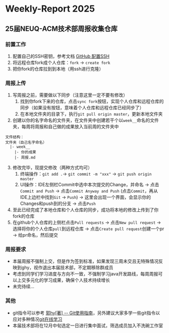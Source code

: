 # Weekly-Report 2025

## 25届NEUQ-ACM技术部周报收集仓库

### 前置工作  
1. 配置自己的SSH密钥，参考文档 [GitHub 配置SSH](https://docs.github.com/zh/authentication/connecting-to-github-with-ssh)   
2. 将远程仓库fork成个人仓库：`fork` -> `create fork`  
3. 把你fork的仓库拉到到本地（用ssh进行克隆）

### 周报上传  
1. 写周报之前，需要做以下同步（注意这里一定不要有修改）
   1. 找到你fork下来的仓库，点击`sync fork`按钮，实现个人仓库和远程仓库的同步（如果没有按钮，意味着个人仓库和远程仓库已经同步了）
   2. 在本地文件夹的目录下，执行`git pull origin master`，更新本地文件夹
2. 创建以你的名字命名的文件夹，在文件夹中创建若干个以`week__`命名的文件夹，每周将周报和自己做的成果放入当前周的文件夹中   
```
文件结构：
文件夹（自己名字命名）
  |- week__
    |- 你的成果
    |- 周报.md
```   
3. 修改完毕，现提交修改（两种方式均可）
   1. 终端操作：`git add .`-> `git commit -m "xxx"` -> `git push origin master`
   2. UI操作：IDE左侧栏Commit中选中本次提交的Change，并命名 -> 点击`Commit and Push` -> 点击`Commit Anyway and Push` (点击`Commit`，再从IDE上边栏中找到`Git` -> `Push`) -> 这里会出现一个界面，会显示你的Changes和push到的分支 -> 点击`Push`
4. 至此已经完成了本地仓库和个人仓库的同步，成功将本地的修改上传到了你fork的仓库
5. 在github个人仓库的上侧栏点击`Pull requests` -> 点击`New pull request` -> 选择将你的个人仓库`pull`到远程仓库 -> 点击`Create pull request`创建一个pr -> 给pr命名，然后提交

### 周报要求
- 本届周报不强制上交，但是作为签到标准，如果发现三周未交且无特殊情况反映到ghy，视作退出本届技术部，不定期移除群成员
- 考虑到同学们学习进度与方向不一致，不强制学习java开发路线，每周周报可以上交多元化的学习成果，确保个人技术持续增长
- 未完待续...

### 其他  
- git指令可以参考 [郭hy[著] -- Git使用指南](docs/Git使用指南.md)，另外建议大家多学一些git指令以应对多种情况[git在线学习](https://learngitbranching.js.org/?locale=zh_CN)
- 本届技术部将在12月中旬选定一日进行集中面试，筛选成员加入不洗碗工作室